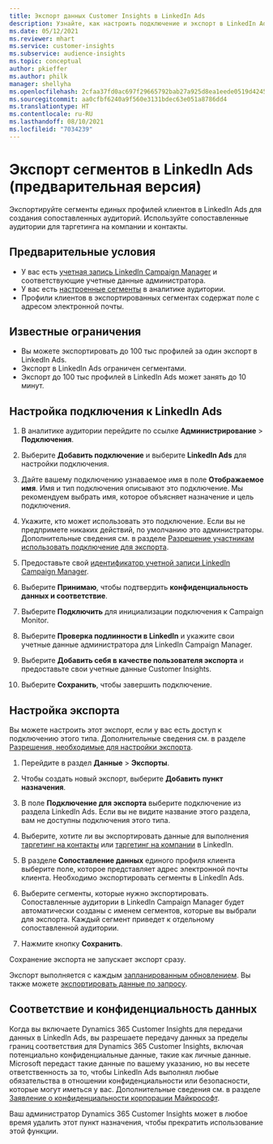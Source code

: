 ```yaml
---
title: Экспорт данных Customer Insights в LinkedIn Ads
description: Узнайте, как настроить подключение и экспорт в LinkedIn Ads.
ms.date: 05/12/2021
ms.reviewer: mhart
ms.service: customer-insights
ms.subservice: audience-insights
ms.topic: conceptual
author: pkieffer
ms.author: philk
manager: shellyha
ms.openlocfilehash: 2cfaa37fd0ac697f29665792bab27a925d8ea1eede0519d424524a7e5accbfeb
ms.sourcegitcommit: aa0cfbf6240a9f560e3131bdec63e051a8786dd4
ms.translationtype: HT
ms.contentlocale: ru-RU
ms.lasthandoff: 08/10/2021
ms.locfileid: "7034239"
---
```

# <a name="export-segments-to-linkedin-ads-preview"></a>Экспорт сегментов в LinkedIn Ads (предварительная версия)

Экспортируйте сегменты единых профилей клиентов в LinkedIn Ads для создания сопоставленных аудиторий. Используйте сопоставленные аудитории для таргетинга на компании и контакты.

## <a name="prerequisites"></a>Предварительные условия

-   У вас есть [учетная запись LinkedIn Campaign Manager](https://business.linkedin.com/marketing-solutions/ads) и соответствующие учетные данные администратора.
-   У вас есть [настроенные сегменты](segments.md) в аналитике аудитории.
-   Профили клиентов в экспортированных сегментах содержат поле с адресом электронной почты.

## <a name="known-limitations"></a>Известные ограничения

- Вы можете экспортировать до 100 тыс профилей за один экспорт в LinkedIn Ads.
- Экспорт в LinkedIn Ads ограничен сегментами.
- Экспорт до 100 тыс профилей в LinkedIn Ads может занять до 10 минут. 

## <a name="set-up-the-connection-to-linkedin-ads"></a>Настройка подключения к LinkedIn Ads

1. В аналитике аудитории перейдите по ссылке **Администрирование** > **Подключения**.

1. Выберите **Добавить подключение** и выберите **LinkedIn Ads** для настройки подключения.

1. Дайте вашему подключению узнаваемое имя в поле **Отображаемое имя**. Имя и тип подключения описывают это подключение. Мы рекомендуем выбрать имя, которое объясняет назначение и цель подключения.

1. Укажите, кто может использовать это подключение. Если вы не предпримете никаких действий, по умолчанию это администраторы. Дополнительные сведения см. в разделе [Разрешение участникам использовать подключение для экспорта](connections.md#allow-contributors-to-use-a-connection-for-exports).

1. Предоставьте свой [идентификатор учетной записи LinkedIn Campaign Manager](https://www.linkedin.com/help/lms/answer/a424270).

1. Выберите **Принимаю**, чтобы подтвердить **конфиденциальность данных и соответствие**.

1. Выберите **Подключить** для инициализации подключения к Campaign Monitor.

1. Выберите **Проверка подлинности в LinkedIn** и укажите свои учетные данные администратора для LinkedIn Campaign Manager.

1. Выберите **Добавить себя в качестве пользователя экспорта** и предоставьте свои учетные данные Customer Insights.

1. Выберите **Сохранить**, чтобы завершить подключение.

## <a name="configure-an-export"></a>Настройка экспорта

Вы можете настроить этот экспорт, если у вас есть доступ к подключению этого типа. Дополнительные сведения см. в разделе [Разрешения, необходимые для настройки экспорта](export-destinations.md#set-up-a-new-export).

1. Перейдите в раздел **Данные** > **Экспорты**.

1. Чтобы создать новый экспорт, выберите **Добавить пункт назначения**.

1. В поле **Подключение для экспорта** выберите подключение из раздела LinkedIn Ads. Если вы не видите название этого раздела, вам не доступны подключения этого типа.

1. Выберите, хотите ли вы экспортировать данные для выполнения [таргетинг на контакты](https://business.linkedin.com/marketing-solutions/ad-targeting/contact-targeting) или [таргетинг на компании](https://business.linkedin.com/marketing-solutions/ad-targeting/account-targeting) в LinkedIn. 

1. В разделе **Сопоставление данных** единого профиля клиента выберите поле, которое представляет адрес электронной почты клиента. Необходимо экспортировать сегменты в LinkedIn Ads.

1. Выберите сегменты, которые нужно экспортировать. Сопоставленные аудитории в LinkedIn Campaign Manager будет автоматически созданы с именем сегментов, которые вы выбрали для экспорта. Каждый сегмент приведет к отдельному сопоставленной аудитории. 

1. Нажмите кнопку **Сохранить**.

Сохранение экспорта не запускает экспорт сразу.

Экспорт выполняется с каждым [запланированным обновлением](system.md#schedule-tab). Вы также можете [экспортировать данные по запросу](export-destinations.md#run-exports-on-demand). 


## <a name="data-privacy-and-compliance"></a>Соответствие и конфиденциальность данных

Когда вы включаете Dynamics 365 Customer Insights для передачи данных в LinkedIn Ads, вы разрешаете передачу данных за пределы границ соответствия для Dynamics 365 Customer Insights, включая потенциально конфиденциальные данные, такие как личные данные. Microsoft передаст такие данные по вашему указанию, но вы несете ответственность за то, чтобы LinkedIn Ads выполнял любые обязательства в отношении конфиденциальности или безопасности, которые могут иметься у вас. Дополнительные сведения см. в разделе [Заявление о конфиденциальности корпорации Майкрософт](https://go.microsoft.com/fwlink/?linkid=396732).

Ваш администратор Dynamics 365 Customer Insights может в любое время удалить этот пункт назначения, чтобы прекратить использование этой функции.
